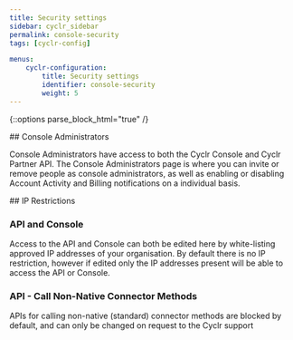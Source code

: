 ```yaml
---
title: Security settings
sidebar: cyclr_sidebar
permalink: console-security
tags: [cyclr-config]

menus:
    cyclr-configuration:
        title: Security settings
        identifier: console-security
        weight: 5
---
```

{::options parse_block_html="true" /}
<section class="card py-5 my-5">
## Console Administrators

Console Administrators have access to both the Cyclr Console and Cyclr Partner API.
The Console Administrators page is where you can invite or remove people as console administrators, as well as enabling or disabling Account Activity and Billing notifications on a individual basis.
 

</section>
<section class="card py-5 my-5">
## IP Restrictions

### API and Console
Access to the API and Console can both be edited here by white-listing approved IP addresses of your organisation. By default there is no IP restriction, however if edited only the IP addresses present will be able to access the API or Console.
 
### API - Call Non-Native Connector Methods
APIs for calling non-native (standard) connector methods are blocked by default, and can only be changed on request to the Cyclr support 


</section>
